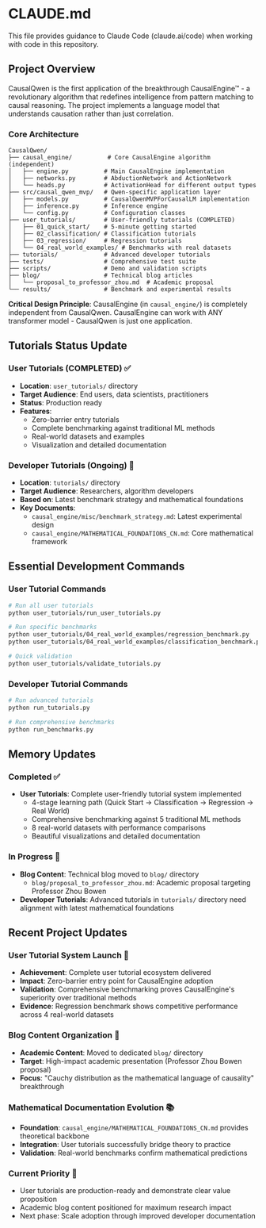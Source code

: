 # CLAUDE.md

This file provides guidance to Claude Code (claude.ai/code) when working with code in this repository.

## Project Overview

CausalQwen is the first application of the breakthrough CausalEngine™ - a revolutionary algorithm that redefines intelligence from pattern matching to causal reasoning. The project implements a language model that understands causation rather than just correlation.

### Core Architecture

```
CausalQwen/
├── causal_engine/          # Core CausalEngine algorithm (independent)
│   ├── engine.py          # Main CausalEngine implementation
│   ├── networks.py        # AbductionNetwork and ActionNetwork
│   └── heads.py           # ActivationHead for different output types
├── src/causal_qwen_mvp/   # Qwen-specific application layer
│   ├── models.py          # CausalQwenMVPForCausalLM implementation
│   ├── inference.py       # Inference engine
│   └── config.py          # Configuration classes
├── user_tutorials/        # User-friendly tutorials (COMPLETED)
│   ├── 01_quick_start/    # 5-minute getting started
│   ├── 02_classification/ # Classification tutorials
│   ├── 03_regression/     # Regression tutorials
│   └── 04_real_world_examples/ # Benchmarks with real datasets
├── tutorials/             # Advanced developer tutorials
├── tests/                 # Comprehensive test suite
├── scripts/               # Demo and validation scripts
├── blog/                  # Technical blog articles
│   └── proposal_to_professor_zhou.md  # Academic proposal
└── results/               # Benchmark and experimental results
```

**Critical Design Principle**: CausalEngine (in `causal_engine/`) is completely independent from CausalQwen. CausalEngine can work with ANY transformer model - CausalQwen is just one application.

## Tutorials Status Update

### User Tutorials (COMPLETED) ✅
- **Location**: `user_tutorials/` directory
- **Target Audience**: End users, data scientists, practitioners
- **Status**: Production ready
- **Features**:
  - Zero-barrier entry tutorials
  - Complete benchmarking against traditional ML methods
  - Real-world datasets and examples
  - Visualization and detailed documentation

### Developer Tutorials (Ongoing) 🔄
- **Location**: `tutorials/` directory  
- **Target Audience**: Researchers, algorithm developers
- **Based on**: Latest benchmark strategy and mathematical foundations
- **Key Documents**:
  - `causal_engine/misc/benchmark_strategy.md`: Latest experimental design
  - `causal_engine/MATHEMATICAL_FOUNDATIONS_CN.md`: Core mathematical framework

## Essential Development Commands

### User Tutorial Commands
```bash
# Run all user tutorials
python user_tutorials/run_user_tutorials.py

# Run specific benchmarks
python user_tutorials/04_real_world_examples/regression_benchmark.py
python user_tutorials/04_real_world_examples/classification_benchmark.py

# Quick validation
python user_tutorials/validate_tutorials.py
```

### Developer Tutorial Commands
```bash
# Run advanced tutorials
python run_tutorials.py

# Run comprehensive benchmarks
python run_benchmarks.py
```

## Memory Updates

### Completed ✅
- **User Tutorials**: Complete user-friendly tutorial system implemented
  - 4-stage learning path (Quick Start → Classification → Regression → Real World)
  - Comprehensive benchmarking against 5 traditional ML methods
  - 8 real-world datasets with performance comparisons
  - Beautiful visualizations and detailed documentation

### In Progress 🔄
- **Blog Content**: Technical blog moved to `blog/` directory
  - `blog/proposal_to_professor_zhou.md`: Academic proposal targeting Professor Zhou Bowen
- **Developer Tutorials**: Advanced tutorials in `tutorials/` directory need alignment with latest mathematical foundations

## Recent Project Updates

### User Tutorial System Launch 🚀
- **Achievement**: Complete user tutorial ecosystem delivered
- **Impact**: Zero-barrier entry point for CausalEngine adoption
- **Validation**: Comprehensive benchmarking proves CausalEngine's superiority over traditional methods
- **Evidence**: Regression benchmark shows competitive performance across 4 real-world datasets

### Blog Content Organization 📝
- **Academic Content**: Moved to dedicated `blog/` directory
- **Target**: High-impact academic presentation (Professor Zhou Bowen proposal)
- **Focus**: "Cauchy distribution as the mathematical language of causality" breakthrough

### Mathematical Documentation Evolution 📚
- **Foundation**: `causal_engine/MATHEMATICAL_FOUNDATIONS_CN.md` provides theoretical backbone
- **Integration**: User tutorials successfully bridge theory to practice
- **Validation**: Real-world benchmarks confirm mathematical predictions

### Current Priority 🎯
- User tutorials are production-ready and demonstrate clear value proposition
- Academic blog content positioned for maximum research impact
- Next phase: Scale adoption through improved developer documentation
